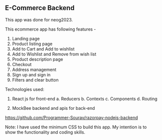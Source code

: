 ## E-Commerce Backend

This app was done for neog2023. 

This ecommerce app has following features -
1. Landing page
2. Product listing page
3. Add to Cart and Add to wishlist
4. Add to Wishlist and Remove from wish list
5. Product description page
6. Checkout
7. Address management
8. Sign up and sign in
9. Filters and clear button

Technologies used: 
1. React js for front-end
  a. Reducers
  b. Contexts
  c. Components
  d. Routing 
  
2. MockBee backend and apis for back-end 


https://github.com/Programmer-Sourav/razorpay-nodejs-backend

Note: I have used the minimum CSS to build this app. My intention is to show the functionality and coding skills. 

